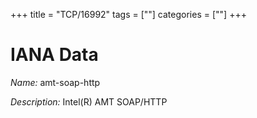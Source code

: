 +++
title = "TCP/16992"
tags = [""]
categories = [""]
+++

# IANA Data

_Name:_ amt-soap-http

_Description:_ Intel(R) AMT SOAP/HTTP

